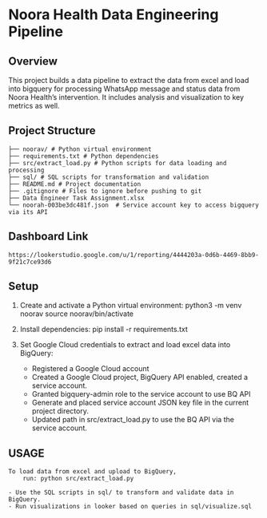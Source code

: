 # Noora Health Data Engineering Pipeline

## Overview
This project builds a data pipeline to extract the data from excel and load into bigquery for processing WhatsApp message and status data from Noora Health’s intervention.
It includes analysis and visualization to key metrics as well.

## Project Structure
    ├── noorav/ # Python virtual environment
    ├── requirements.txt # Python dependencies
    ├── src/extract_load.py # Python scripts for data loading and processing
    ├── sql/ # SQL scripts for transformation and validation
    ├── README.md # Project documentation
    ├── .gitignore # Files to ignore before pushing to git
    ├── Data Engineer Task Assignment.xlsx
    └── noorah-003be3dc481f.json  # Service account key to access bigquery via its API

## Dashboard Link
    https://lookerstudio.google.com/u/1/reporting/4444203a-0d6b-4469-8bb9-9f21c7ce93d6

## Setup

1. Create and activate a Python virtual environment:
    python3 -m venv noorav
    source noorav/bin/activate

2. Install dependencies:
    pip install -r requirements.txt

3. Set Google Cloud credentials to extract and load excel data into BigQuery:
    - Registered a Google Cloud account
    - Created a Google Cloud project, BigQuery API enabled, created a service account.
    - Granted bigquery-admin role to the service account to use BQ API
    - Generate and placed service account JSON key file in the current project directory.
    - Updated path in src/extract_load.py to use the BQ API via the service account.

## USAGE
    To load data from excel and upload to BigQuery,
        run: python src/extract_load.py
    
    - Use the SQL scripts in sql/ to transform and validate data in BigQuery.
    - Run visualizations in looker based on queries in sql/visualize.sql
